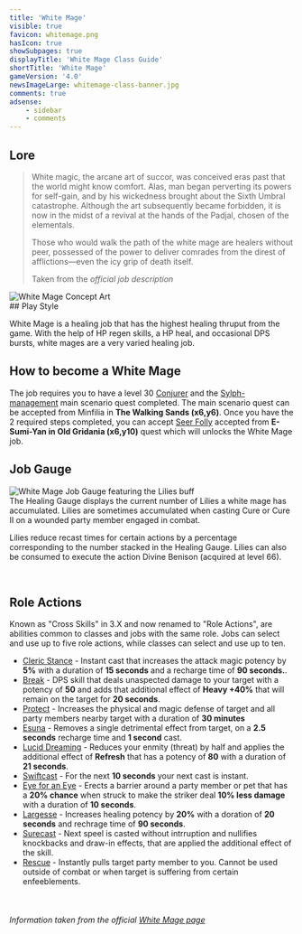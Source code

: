 ```yaml
---
title: 'White Mage'
visible: true
favicon: whitemage.png
hasIcon: true
showSubpages: true
displayTitle: 'White Mage Class Guide'
shortTitle: 'White Mage'
gameVersion: '4.0'
newsImageLarge: whitemage-class-banner.jpg
comments: true
adsense:
    - sidebar
    - comments
---
```


## Lore
<div class="row">
  <div class="col-md-6">
      <blockquote>
          <p>White magic, the arcane art of succor, was conceived eras past that the world might know comfort. Alas, man began perverting its powers for self-gain, and by his wickedness brought about the Sixth Umbral catastrophe. Although the art subsequently became forbidden, it is now in the midst of a revival at the hands of the Padjal, chosen of the elementals.</p>
          <p>Those who would walk the path of the white mage are healers without peer, possessed of the power to deliver comrades from the direst of afflictions—even the icy grip of death itself.</p>
          <footer>Taken from the <cite title="Source Title">official job description</cite></footer>
    </blockquote>
  </div>
  
  <div class="col-md-4">
      <img src="http://fellcleave.com/user/pages/04.jobs/13.white-mage/white-mage-concept-art.png" alt="White Mage Concept Art">
  </div>   
</div>
## Play Style

White Mage is a healing job that has the highest healing thruput from the game. With the help of HP regen skills, a HP heal, and occasional DPS bursts, white mages are a very varied healing job.

## How to become a White Mage
The job requires you to have a level 30 [Conjurer](http://fellcleave.com/classes/conjurer) and the [Sylph-management](http://xivdb.com/quest/66049/sylph-management) main scenario quest completed. The main scenario quest can be accepted from Minfilia in **The Walking Sands (x6,y6)**. Once you have the 2 required steps completed, you can accept [Seer Folly](http://xivdb.com/quest/66615/seer+folly) accepted from **E-Sumi-Yan in Old Gridania (x6,y10)** quest which will unlocks the White Mage job. 

## Job Gauge
<div class="row">
  <div class="col-md-5">
 <img src="http://fellcleave.com/user/pages/04.jobs/13.white-mage/monk-job-gauge.png" alt="White Mage Job Gauge featuring the Lilies buff">
  </div>
   <div class="col-md-5">
     The Healing Gauge displays the current number of Lilies a white mage has accumulated. Lilies are sometimes accumulated when casting Cure or Cure II on a wounded party member engaged in combat.

Lilies reduce recast times for certain actions by a percentage corresponding to the number stacked in the Healing Gauge. Lilies can also be consumed to execute the action Divine Benison (acquired at level 66).
  </div>   
</div>
<br />

## Role Actions
Known as "Cross Skills" in 3.X and now renamed to "Role Actions", are abilities common to classes and jobs with the same role.
Jobs can select and use up to five role actions, while classes can select and use up to ten.
* [Cleric Stance](http://xivdb.com/action/7567/cleric+stance) - Instant cast that increases the attack magic potency by **5%** with a duration of **15 seconds** and a recharge time of **90 seconds.**.
* [Break](http://xivdb.com/action/7558/break) - DPS skill that deals unaspected damage to your target with a potency of **50** and adds that additional effect of **Heavy +40%** that will remain on the target for **20 seconds**.
* [Protect](http://xivdb.com/action/7572/protect) - Increases the physical and magic defense of target and all party members nearby target with a duration of **30 minutes**
* [Esuna](http://xivdb.com/action/7568/esuna) - Removes a single detrimental effect from target, on a **2.5 seconds** recharge time and **1 second** cast.
* [Lucid Dreaming](http://xivdb.com/action/7562/lucid+dreaming) - Reduces your enmity (threat) by half and applies the additional effect of **Refresh** that has a potency of **80** with a duration of **21 seconds**.
* [Swiftcast](http://xivdb.com/action/7561/swiftcast) - For the next **10 seconds** your next cast is instant. 
* [Eye for an Eye](http://xivdb.com/action/7569/eye+for+an+eye) - Erects a barrier around a party member or pet that has a **20% chance** when struck to make the striker deal **10% less damage** with a duration of **10 seconds**.
* [Largesse](http://xivdb.com/action/7570/largesse) - Increases healing potency by **20%** with a doration of **20 seconds** and rechrage time of **90 seconds**.
* [Surecast](http://xivdb.com/action/7559/surecast) - Next speel is casted without intrruption and nullifies knockbacks and draw-in effects, that are applied the additional effect of the skill. 
* [Rescue](http://xivdb.com/action/7571/rescue) - Instantly pulls target party member to you. Cannot be used outside of combat or when target is suffering from certain enfeeblements.

<br />


###### Information taken from the official <a href="http://na.finalfantasyxiv.com/jobguide/whitemage/">White Mage page</a>